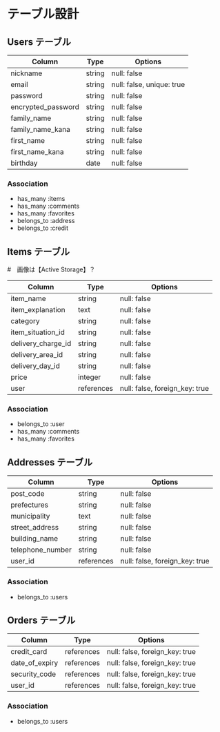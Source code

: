 # テーブル設計

## Users テーブル

| Column             | Type   | Options                   |
| ------------------ | ------ | ------------------------- |
| nickname           | string | null: false               |
| email              | string | null: false, unique: true |
| password           | string | null: false               |
| encrypted_password | string | null: false               |
| family_name        | string | null: false               |
| family_name_kana   | string | null: false               |
| first_name         | string | null: false               |
| first_name_kana    | string | null: false               |
| birthday           | date   | null: false               |

### Association

- has_many :items
- has_many :comments
- has_many :favorites
- belongs_to :address
- belongs_to :credit

## Items テーブル

#　画像は【Active Storage】？

| Column             | Type       | Options                        |
| ------------------ | ---------- | ------------------------------ |
| item_name          | string     | null: false                    |
| item_explanation   | text       | null: false                    |
| category           | string     | null: false                    |
| item_situation_id  | string     | null: false                    |
| delivery_charge_id | string     | null: false                    |
| delivery_area_id   | string     | null: false                    |
| delivery_day_id    | string     | null: false                    |
| price              | integer    | null: false                    |
| user               | references | null: false, foreign_key: true |

### Association

- belongs_to :user
- has_many :comments
- has_many :favorites

## Addresses テーブル

| Column           | Type       | Options                        |
| ---------------- | ---------- | ------------------------------ |
| post_code        | string     | null: false                    |
| prefectures      | string     | null: false                    |
| municipality     | text       | null: false                    |
| street_address   | string     | null: false                    |
| building_name    | string     | null: false                    |
| telephone_number | string     | null: false                    |
| user_id          | references | null: false, foreign_key: true |

### Association

- belongs_to :users

## Orders テーブル

| Column         | Type       | Options                        |
| -------------- | ---------- | ------------------------------ |
| credit_card    | references | null: false, foreign_key: true |
| date_of_expiry | references | null: false, foreign_key: true |
| security_code  | references | null: false, foreign_key: true |
| user_id        | references | null: false, foreign_key: true |

### Association

- belongs_to :users
